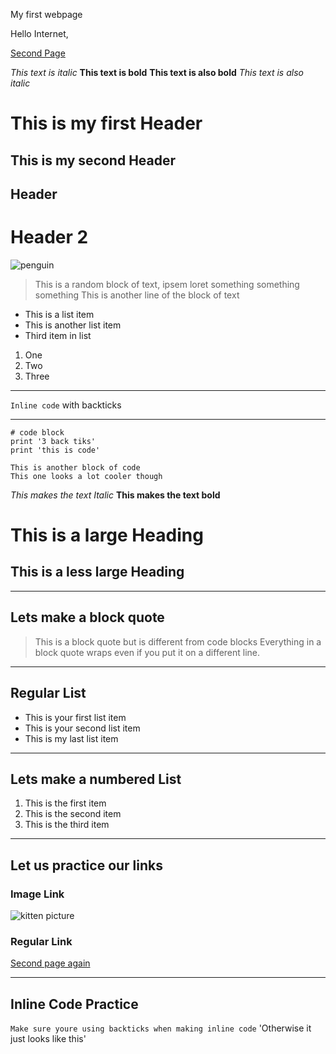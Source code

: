 My first webpage

Hello Internet,

[Second Page](https://mjbenn10.github.io/cse15l-lab-reports/secondindex.html)

*This text is italic*
**This text is bold**
__This text is also bold__
_This text is also italic_

# This is my first Header
## This is my second Header

Header 
-------

Header 2
========

![penguin](https://media.istockphoto.com/photos/gentoo-penguin-walking-in-snow-in-antarctica-picture-id533995902?b=1&k=20&m=533995902&s=170667a&w=0&h=iI_6wIrEewrbsa5UacU2EMlKrbfUcaHKhpQAjoZACwk=)

> This is a random block of text, ipsem loret something something something 
> This is another line of the block of text 

* This is a list item
* This is another list item 
* Third item in list

1. One
2. Two 
3. Three

---
`Inline code` with backticks

--- 


```
# code block 
print '3 back tiks'
print 'this is code'
```

```
This is another block of code 
This one looks a lot cooler though 
```
*This makes the text Italic*
**This makes the text bold**
# This is a large Heading 
## This is a less large Heading 
---
## Lets make a block quote
> This is a block quote but is different from code blocks
> Everything in a block quote wraps even if you put it on a different line.

---
## Regular List
* This is your first list item
* This is your second list item
* This is my last list item 

---
## Lets make a numbered List
1) This is the first item
2) This is the second item
3) This is the third item 

---
## Let us practice our links
### Image Link
![kitten picture](https://media.istockphoto.com/photos/maine-coon-kitten-on-scratching-post-picture-id1085283872?b=1&k=20&m=1085283872&s=612x612&w=0&h=8adjNF9A6KbucqWKQ9MR-00a8ScaU0HMnXqnFOldF80=)
### Regular Link
[Second page again](https://mjbenn10.github.io/cse15l-lab-reports/secondindex.html)

---

## Inline Code Practice
`Make sure youre using backticks when making inline code` 'Otherwise it just looks like this'